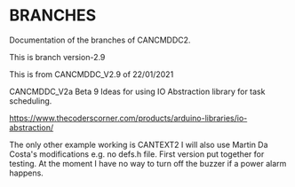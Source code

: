 # BRANCHES

Documentation of the branches of CANCMDDC2.

This is branch version-2.9

This is from CANCMDDC_V2.9 of 22/01/2021

CANCMDDC_V2a Beta 9
Ideas for using IO Abstraction library for task scheduling.

https://www.thecoderscorner.com/products/arduino-libraries/io-abstraction/

The only other example working is CANTEXT2
I will also use Martin Da Costa's modifications e.g. no defs.h file.
First version put together for testing.
At the moment I have no way to turn off the buzzer if a power alarm happens.
